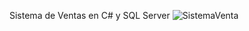 Sistema de Ventas en C# y SQL Server
![SistemaVenta](https://github.com/user-attachments/assets/107ac478-d1fd-4e09-8c18-d1cc7c0508eb)
